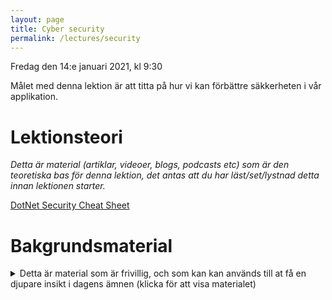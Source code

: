 ```yaml
---
layout: page
title: Cyber security
permalink: /lectures/security
---
```


Fredag den 14:e januari 2021, kl 9:30

Målet med denna lektion är att titta på hur vi kan förbättre säkkerheten i vår applikation.


# Lektionsteori
*Detta är material (artiklar, videoer, blogs, podcasts etc) som är den teoretiska bas för denna lektion, det antas att du har läst/set/lystnad detta innan lektionen starter.*


[DotNet Security Cheat Sheet](https://cheatsheetseries.owasp.org/cheatsheets/DotNet_Security_Cheat_Sheet.html)

# Bakgrundsmaterial

<details markdown="1">
<summary>Detta är material som är frivillig, och som kan kan används till at få en djupare insikt i dagens ämnen (klicka för att visa materialet)</summary>

*Oftast förklara det material bakgrunden till dagens lektionsteori, går mer på djupet med ämne eller har en annan vinkel på det samma material*

[XXE and .Net](https://www.jardinesoftware.net/2016/05/26/xxe-and-net/)

</details>